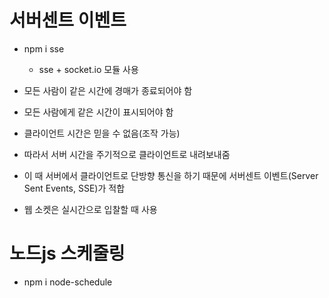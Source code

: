 # 서버센트 이벤트

* npm i sse
    * sse + socket.io 모듈 사용 
* 모든 사람이 같은 시간에 경매가 종료되어야 함

* 모든 사람에게 같은 시간이 표시되어야 함

* 클라이언트 시간은 믿을 수 없음(조작 가능)

* 따라서 서버 시간을 주기적으로 클라이언트로 내려보내줌

* 이 때 서버에서 클라이언트로 단방향 통신을 하기 때문에 서버센트 이벤트(Server Sent Events, SSE)가 적합

* 웹 소켓은 실시간으로 입찰할 때 사용

# 노드js 스케줄링

* npm i node-schedule
